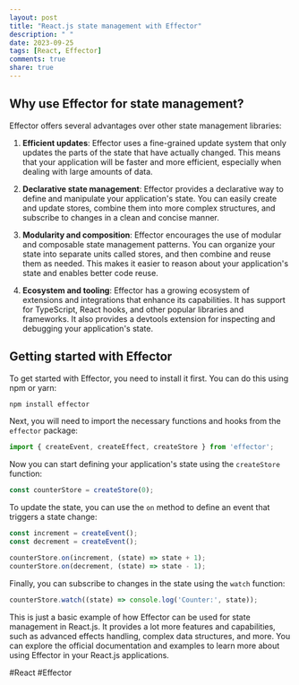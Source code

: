 ```yaml
---
layout: post
title: "React.js state management with Effector"
description: " "
date: 2023-09-25
tags: [React, Effector]
comments: true
share: true
---
```


## Why use Effector for state management?

Effector offers several advantages over other state management libraries:

1. **Efficient updates**: Effector uses a fine-grained update system that only updates the parts of the state that have actually changed. This means that your application will be faster and more efficient, especially when dealing with large amounts of data.

2. **Declarative state management**: Effector provides a declarative way to define and manipulate your application's state. You can easily create and update stores, combine them into more complex structures, and subscribe to changes in a clean and concise manner.

3. **Modularity and composition**: Effector encourages the use of modular and composable state management patterns. You can organize your state into separate units called stores, and then combine and reuse them as needed. This makes it easier to reason about your application's state and enables better code reuse.

4. **Ecosystem and tooling**: Effector has a growing ecosystem of extensions and integrations that enhance its capabilities. It has support for TypeScript, React hooks, and other popular libraries and frameworks. It also provides a devtools extension for inspecting and debugging your application's state.

## Getting started with Effector

To get started with Effector, you need to install it first. You can do this using npm or yarn:

```bash
npm install effector
```

Next, you will need to import the necessary functions and hooks from the `effector` package:

```javascript
import { createEvent, createEffect, createStore } from 'effector';
```

Now you can start defining your application's state using the `createStore` function:

```javascript
const counterStore = createStore(0);
```

To update the state, you can use the `on` method to define an event that triggers a state change:

```javascript
const increment = createEvent();
const decrement = createEvent();

counterStore.on(increment, (state) => state + 1);
counterStore.on(decrement, (state) => state - 1);
```

Finally, you can subscribe to changes in the state using the `watch` function:

```javascript
counterStore.watch((state) => console.log('Counter:', state));
```

This is just a basic example of how Effector can be used for state management in React.js. It provides a lot more features and capabilities, such as advanced effects handling, complex data structures, and more. You can explore the official documentation and examples to learn more about using Effector in your React.js applications.

#React #Effector